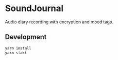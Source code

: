 # SoundJournal

Audio diary recording with encryption and mood tags.

## Development

```bash
yarn install
yarn start
```
